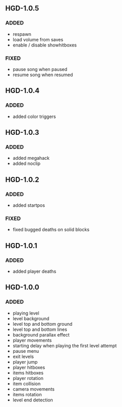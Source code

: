 ## HGD-1.0.5
### ADDED
- respawn
- load volume from saves
- enable / disable showhitboxes
### FIXED
- pause song when paused
- resume song when resumed

## HGD-1.0.4
### ADDED
- added color triggers

## HGD-1.0.3
### ADDED
- added megahack
- added noclip

## HGD-1.0.2
### ADDED
- added startpos
### FIXED
- fixed bugged deaths on solid blocks

## HGD-1.0.1
### ADDED
- added player deaths

## HGD-1.0.0
### ADDED
- playing level
- level background
- level top and bottom ground
- level top and bottom lines
- background parallax effect
- player movements
- starting delay when playing the first level attempt
- pause menu
- exit levels
- player jump
- player hitboxes
- items hitboxes
- player rotation
- item collision
- camera movements
- items rotation
- level end detection
